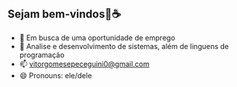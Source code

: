 ## Sejam bem-vindos👋☕

- 🔭 Em busca de uma oportunidade de emprego
- 🌱 Analise e desenvolvimento de sistemas, além de linguens de programação
- 📫 vitorgomesepeceguini0@gmail.com
- 😄 Pronouns: ele/dele
  
